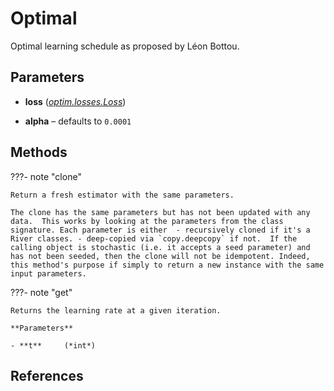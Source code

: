 # Optimal

Optimal learning schedule as proposed by Léon Bottou.



## Parameters

- **loss** (*[optim.losses.Loss](../../../optim/losses/Loss)*)

- **alpha** – defaults to `0.0001`




## Methods

???- note "clone"

    Return a fresh estimator with the same parameters.

    The clone has the same parameters but has not been updated with any data.  This works by looking at the parameters from the class signature. Each parameter is either  - recursively cloned if it's a River classes. - deep-copied via `copy.deepcopy` if not.  If the calling object is stochastic (i.e. it accepts a seed parameter) and has not been seeded, then the clone will not be idempotent. Indeed, this method's purpose if simply to return a new instance with the same input parameters.

    
???- note "get"

    Returns the learning rate at a given iteration.

    **Parameters**

    - **t**     (*int*)    
    
## References

[^1]: [Bottou, L., 2012. Stochastic gradient descent tricks. In Neural networks: Tricks of the trade (pp. 421-436). Springer, Berlin, Heidelberg.](https://cilvr.cs.nyu.edu/diglib/lsml/bottou-sgd-tricks-2012.pdf)

